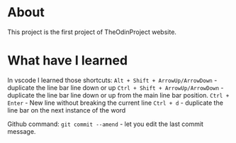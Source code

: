 # About
This project is the first project of TheOdinProject website.

# What have I learned
In vscode I learned those shortcuts:
`Alt + Shift + ArrowUp/ArrowDown` - duplicate the line bar line down or up
`Ctrl + Shift + ArrowUp/ArrowDown` - duplicate the line bar line down or up from the main line bar position.
`Ctrl + Enter` - New line without breaking the current line
`Ctrl + d` - duplicate the line bar on the next instance of the word

Github command:
`git commit --amend` - let you edit the last commit message.